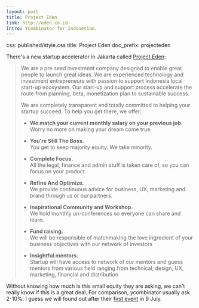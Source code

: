 ```yaml
---
layout: post
title: Project Eden
link: http://eden.co.id
intro: YCombinator for Indonesian.
---
```

css: published/style.css
title: Project Eden
doc_prefix: projecteden

There's a new startup accelerator in Jakarta called [Project Eden]:

> We are a pre seed investment company designed to enable great people to launch great ideas. We are experienced technology and investment   entrepreneurs with passion to support Indonesia local start-up ecosystem. Our start-up and support process accelerate the route from planning,     beta, monetization plan to sustainable success.
>
> We are completely transparent and totally committed to helping your startup succeed. To help you get there, we offer:
> 
> *   **We match your current monthly salary on your previous job.**   
>     Worry no more on making your dream come true
>
> *   **You're Still The Boss.**   
>     You get to keep majority equity. We take minority.
> 
> *   **Complete Focus.**   
>     All the legal, finance and admin stuff is taken care of, so you can focus on your product.
> 
> *   **Refine And Optimize.**   
>     We provide continuous advice for business, UX, marketing and brand through us or our partners.
> 
> *   **Inspirational Community and Workshop.**   
>     We hold monthly un-conferences so everyone can share and learn.
> 
> *   **Fund raising.**   
>     We will be responsible of matchmaking the love ingredient of your business objectives with our network of investors
> 
> *   **Insightful mentors.**   
>     Startup will have access to network of our mentors and guess mentors from various field ranging from technical, design, UX, marketing, financial and distribution

Without knowing how much is this small equity they are asking, we can't really know if this is a great deal. For comparison, ycombinator usually ask 2-10%. I guess we will found out after their [first event] in 9 July.

[Project Eden]: http://eden.co.id
[they have to offer]: http://eden.co.id/#workspace
[first event]: http://eevent.com/startuplokal/sl-15